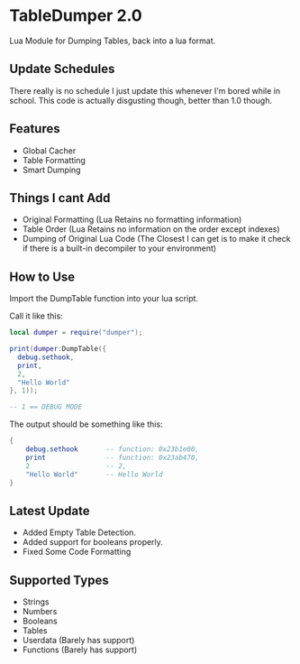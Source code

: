 # TableDumper 2.0
Lua Module for Dumping Tables, back into a lua format.

## Update Schedules
There really is no schedule I just update this whenever I'm bored while in school.
This code is actually disgusting though, better than 1.0 though.

## Features
 - Global Cacher
 - Table Formatting
 - Smart Dumping
 
## Things I cant Add
 - Original Formatting (Lua Retains no formatting information)
 - Table Order (Lua Retains no information on the order except indexes)
 - Dumping of Original Lua Code (The Closest I can get is to make it check if there is a built-in decompiler to your environment)

## How to Use
Import the DumpTable function into your lua script.

Call it like this:
```lua
local dumper = require("dumper");

print(dumper:DumpTable({
  debug.sethook,
  print,
  2,
  "Hello World"
}, 1)); 

-- 1 == DEBUG MODE
```

The output should be something like this:
```lua
{
    debug.sethook       -- function: 0x23b1e00,
    print               -- function: 0x23ab470,
    2                   -- 2,
    "Hello World"       -- Hello World
}
```


## Latest Update
 - Added Empty Table Detection.
 - Added support for booleans properly.
 - Fixed Some Code Formatting
 
## Supported Types
 - Strings
 - Numbers
 - Booleans
 - Tables
 - Userdata (Barely has support)
 - Functions (Barely has support)
